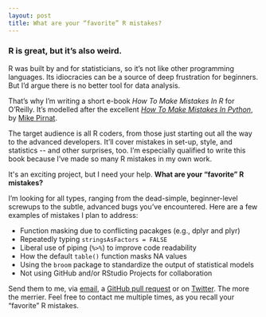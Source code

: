 ```yaml
---
layout: post
title: What are your “favorite” R mistakes?
---
```


### R is great, but it’s also weird. 

R was built by and for statisticians, so it’s not like other programming languages. Its idiocracies can be a source of deep frustration for beginners. But I’d argue there is no better tool for data analysis.

That’s why I’m writing a short e-book *How To Make Mistakes In R* for O’Reilly. It’s modelled after the excellent [*How To Make Mistakes In Python*](http://www.oreilly.com/programming/free/how-to-make-mistakes-in-python.csp), by [Mike Pirnat](http://mike.pirnat.com/). 

The target audience is all R coders, from those just starting out all the way to the advanced developers. It’ll cover mistakes in set-up, style, and statistics -- and other surprises, too. I’m especially qualified to write this book because I’ve made so many R mistakes in my own work.

It's an exciting project, but I need your help. **What are your “favorite” R mistakes?**

I’m looking for all types, ranging from the dead-simple, beginner-level screwups to the subtle, advanced bugs you’ve encountered. Here are a few examples of mistakes I plan to address:

- Function masking due to conflicting pacakges (e.g., dplyr and plyr)
- Repeatedly typing `stringsAsFactors = FALSE`
- Liberal use of piping (`%>%`) to improve code readability
- How the default `table()` function masks NA values
- Using the `broom` package to standardize the output of statistical models
- Not using GitHub and/or RStudio Projects for collaboration

Send them to me, via [email](mailto:andrew.w.flowers@gmail.com), a [GitHub pull request](https://github.com/andrewflowers/how-to-make-mistakes-in-R) or on [Twitter](https://twitter.com/andrewflowers). The more the merrier. Feel free to contact me multiple times, as you recall your “favorite” R mistakes. 


